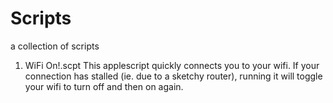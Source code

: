 Scripts
=======
a collection of scripts

1. WiFi On!.scpt
    This applescript quickly connects you to your wifi. 
    If your connection has stalled (ie. due to a sketchy router), running it will toggle your wifi to turn off and then on again.
